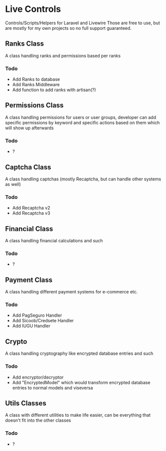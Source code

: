 # Live Controls
 Controls/Scripts/Helpers for Laravel and Livewire
 Those are free to use, but are mostly for my own projects so no full support guaranteed.

## Ranks Class
A class handling ranks and permissions based per ranks

### Todo
- Add Ranks to database
- Add Ranks Middleware
- Add function to add ranks with artisan(?)


## Permissions Class
A class handling permissions for users or user groups, developer can add specific permissions by keyword and specific actions based on them which will show up afterwards

### Todo
- ?


## Captcha Class
A class handling captchas (mostly Recaptcha, but can handle other systems as well)

### Todo
- Add Recaptcha v2
- Add Recaptcha v3


## Financial Class
A class handling financial calculations and such

### Todo
- ?


## Payment Class
A class handling different payment systems for e-commerce etc.

### Todo
- Add PagSeguro Handler
- Add Sicoob/Credsete Handler
- Add IUGU Handler


## Crypto
A class handling cryptography like encrypted database entries and such

### Todo
- Add encryptor/decryptor
- Add "EncryptedModel" which would transform encrypted database entries to normal models and viseversa


## Utils Classes
A class with different utilities to make life easier, can be everything that doesn't fit into the other classes

### Todo
- ?